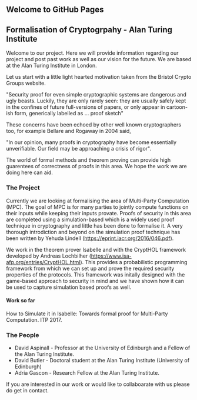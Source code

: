 ## Welcome to GitHub Pages

## Formalisation of Cryptogrpahy - Alan Turing Institute

Welcome to our project. Here we will provide information regarding our project and post past work as well as our vision for the future. We are based at the Alan Turing Institute in London.

Let us start with a little light hearted motivation taken from the Bristol Crypto Groups website. 

"Security proof for even simple cryptographic systems are dangerous and ugly beasts. Luckily, they are only rarely seen: they are usually safely kept in the confines of future full-versions of papers, or only appear in cartoon-ish form, generically labelled as ... proof sketch"

These concerns have been echoed by other well known cryptographers too, for example Bellare and Rogaway in 2004 said,

"In our opinion, many proofs in cryptography have become essentially unverifiable. Our field may be approaching a crisis of rigor". 

The world of formal methods and theorem proving can provide high guarentees of correctness of proofs in this area. We hope the work we are doing here can aid. 

### The Project

Currently we are looking at formalising the area of Multi-Party Computation (MPC). The goal of MPC is for many parties to jointly compute functions on their inputs while keeping their inputs provate. Proofs of security in this area are completed using a simulation-based which is a widely used proof technique in cryptography and little has been done to formalise it. A very thorough introdiction and beyond on the simulation proof technique has been written by Yehuda Lindell (https://eprint.iacr.org/2016/046.pdf). 

We work in the theorem prover Isabelle and with the CryptHOL framework developed by Andreas Lochbilher (https://www.isa-afp.org/entries/CryptHOL.html). This provides a probabilistic programming framework from which we can set up and prove the required security properties of the protocols. This framework was initally designed with the game-based approach to security in mind and we have shown how it can be used to capture simulation based proofs as well. 

#### Work so far

How to Simulate it in Isabelle: Towards formal proof for Multi-Party Computation. ITP 2017.

### The People

- David Aspinall - Professor at the University of Edinburgh and a Fellow of the Alan Turing Institute.
- David Butler - Doctoral student at the Alan Turing Institute (University of Edinburgh)
- Adria Gascon - Research Fellow at the Alan Turing Institute.

If you are interested in our work or would like to collaboarate with us please do get in contact.










